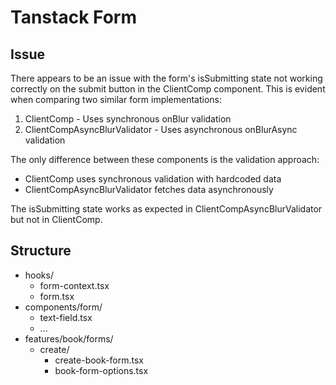 # Tanstack Form

## Issue
There appears to be an issue with the form's isSubmitting state not working correctly on the submit button in the ClientComp component. This is evident when comparing two similar form implementations:

1. ClientComp - Uses synchronous onBlur validation
2. ClientCompAsyncBlurValidator - Uses asynchronous onBlurAsync validation

The only difference between these components is the validation approach:
- ClientComp uses synchronous validation with hardcoded data
- ClientCompAsyncBlurValidator fetches data asynchronously

The isSubmitting state works as expected in ClientCompAsyncBlurValidator but not in ClientComp.

## Structure
- hooks/
  - form-context.tsx
  - form.tsx
- components/form/
  - text-field.tsx
  - ...
- features/book/forms/
  - create/
    - create-book-form.tsx
    - book-form-options.tsx
